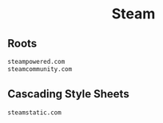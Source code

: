 


<h1 align="center">Steam</h1>  


## Roots


```html
steampowered.com
steamcommunity.com
```  


## Cascading Style Sheets


```html
steamstatic.com
```  

